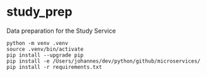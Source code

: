 # study_prep
Data preparation for the Study Service

```
python -m venv .venv
source .venv/bin/activate
pip install --upgrade pip
pip install -e /Users/johannes/dev/python/github/microservices/
pip install -r requirements.txt
```
